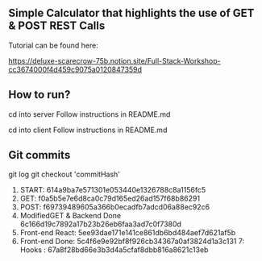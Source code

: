 ## Simple Calculator that highlights the use of GET & POST REST Calls

Tutorial can be found here:

https://deluxe-scarecrow-75b.notion.site/Full-Stack-Workshop-cc3674000f4d459c9075a0120847359d

## How to run?

cd into server
Follow instructions in README.md

cd into client
Follow instructions in README.md

## Git commits

git log
git checkout 'commitHash'

1. START: 614a9ba7e571301e053440e1326788c8a1156fc5
2. GET: f0a5b5e7e6d8ca0c79d165ed26ad157f68b86291
3. POST: f69739489605a366b0ecadfb7adcd06a88ec92c6
4. ModifiedGET & Backend Done 6c166d19c7892a17b23b26eb6faa3ad7c0f7380d
5. Front-end React: 5ee93dae171e141ce861db6bd484aef7d621af5b
6. Front-end Done: 5c4f6e9e92bf8f926cb34367a0af3824d1a3c131
7: Hooks : 67a8f28bd66e3b3d4a5cfaf8dbb816a8621c13eb
